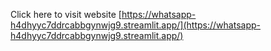 Click here to visit website
[https://whatsapp-h4dhyyc7ddrcabbgynwjg9.streamlit.app/](https://whatsapp-h4dhyyc7ddrcabbgynwjg9.streamlit.app/)
